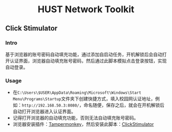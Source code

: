 <h1 align='center'>HUST Network Toolkit</h1>

## Click Stimulator

### Intro
基于浏览器的账号密码自动填充功能，通过添加自启动任务，开机解锁后会自动打开认证界面，浏览器自动填充账号密码，然后通过此脚本模拟点击登录按钮，实现自动登录。

### Usage

- 在`C:\Users\$USER\AppData\Roaming\Microsoft\Windows\Start Menu\Programs\Startup`文件夹下创建快捷方式，填入校园网认证地址，例如：`http://192.168.50.3:8080/`，命名随便，保存之后，就会在开机解锁后自动打开浏览器进入认证界面。
- 记得打开浏览器的自动填充功能，否则无法自动填充账号密码。
- 浏览器安装插件：[Tampermonkey](https://www.tampermonkey.net/)，然后安装此脚本：[ClickStimulator](https://github.com/MegaSuite/HUST-Network-Toolkit/raw/main/ClickStimulator/ClickStimulator.user.js)

